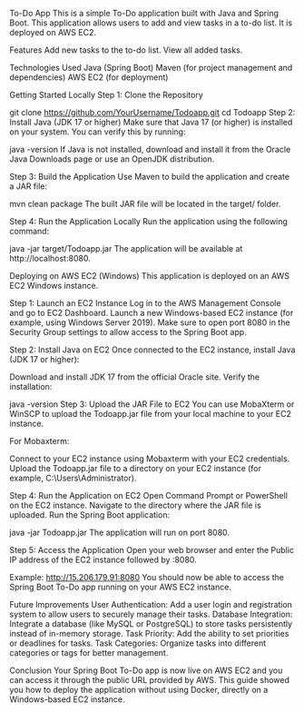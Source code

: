 To-Do App
This is a simple To-Do application built with Java and Spring Boot. This application allows users to add and view tasks in a to-do list. It is deployed on AWS EC2.

Features
Add new tasks to the to-do list.
View all added tasks.

Technologies Used
Java (Spring Boot)
Maven (for project management and dependencies)
AWS EC2 (for deployment)

Getting Started Locally
Step 1: Clone the Repository

git clone https://github.com/YourUsername/Todoapp.git
cd Todoapp
Step 2: Install Java (JDK 17 or higher)
Make sure that Java 17 (or higher) is installed on your system. You can verify this by running:

java -version
If Java is not installed, download and install it from the Oracle Java Downloads page or use an OpenJDK distribution.

Step 3: Build the Application
Use Maven to build the application and create a JAR file:

mvn clean package
The built JAR file will be located in the target/ folder.

Step 4: Run the Application Locally
Run the application using the following command:

java -jar target/Todoapp.jar
The application will be available at http://localhost:8080.

Deploying on AWS EC2 (Windows)
This application is deployed on an AWS EC2 Windows instance.

Step 1: Launch an EC2 Instance
Log in to the AWS Management Console and go to EC2 Dashboard.
Launch a new Windows-based EC2 instance (for example, using Windows Server 2019).
Make sure to open port 8080 in the Security Group settings to allow access to the Spring Boot app.

Step 2: Install Java on EC2
Once connected to the EC2 instance, install Java (JDK 17 or higher):

Download and install JDK 17 from the official Oracle site.
Verify the installation:

java -version
Step 3: Upload the JAR File to EC2
You can use MobaXterm or WinSCP to upload the Todoapp.jar file from your local machine to your EC2 instance.

For Mobaxterm:

Connect to your EC2 instance using Mobaxterm with your EC2 credentials.
Upload the Todoapp.jar file to a directory on your EC2 instance (for example, C:\Users\Administrator\).

Step 4: Run the Application on EC2
Open Command Prompt or PowerShell on the EC2 instance.
Navigate to the directory where the JAR file is uploaded.
Run the Spring Boot application:

java -jar Todoapp.jar
The application will run on port 8080.

Step 5: Access the Application
Open your web browser and enter the Public IP address of the EC2 instance followed by :8080.

Example:
http://15.206.179.91:8080
You should now be able to access the Spring Boot To-Do app running on your AWS EC2 instance.

Future Improvements
User Authentication: Add a user login and registration system to allow users to securely manage their tasks.
Database Integration: Integrate a database (like MySQL or PostgreSQL) to store tasks persistently instead of in-memory storage.
Task Priority: Add the ability to set priorities or deadlines for tasks.
Task Categories: Organize tasks into different categories or tags for better management.

Conclusion
Your Spring Boot To-Do app is now live on AWS EC2 and you can access it through the public URL provided by AWS. This guide showed you how to deploy the application without using Docker, directly on a Windows-based EC2 instance.